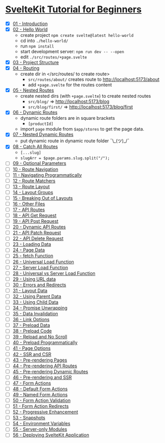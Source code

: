 # [SvelteKit Tutorial for Beginners](https://youtube.com/playlist?list=PLC3y8-rFHvwjifDNQYYWI6i06D7PjF0Ua)

- [x] [01 - Introduction](https://youtu.be/UOMLvxfrTCA)
- [x] [02 - Hello World](<https://youtu.be/Hyss()09pgYzVrhc>)
  - create project `npm create svelte@latest hello-world`
  - cd into `./hello-world/`
  - run `npm install`
  - start development server: `npm run dev -- --open`
  - edit `./src/routes/+page.svelte`
- [x] [03 - Project Structure](https://youtu.be/iqm7Sv9VykI)
- [x] [04 - Routing](https://youtu.be/IFZM2CGQ4cU)
  - create dir in </src/routes/ to create route>
    - `src/routes/about/` creates route to <http://localhost:5173/about>
    - add `+page.svelte` for the routes content
- [x] [05 - Nested Routes](https://youtu.be/1UiDq3RAD8c)
  - create nested dirs (with `+page.svelte`) to create nested routes
    - `src/blog/` => <http://localhost:5173/blog>
    - `src/blog/first/` => <http://localhost:5173/blog/first>
- [x] [06 - Dynamic Routes](https://youtu.be/2ZvSj5kktjA)
  - dynamic route folders are in square brackets
    - `[productId]`
  - import `page` module from `$app/stores` to get the page data.
- [x] [07 - Nested Dynamic Routes](https://youtu.be/Vo4ZML4JOUI)
  - put dynamic route in dynamic route folder ¯\\\_(ツ)\_/¯
- [x] [08 - Catch All Routes](https://youtu.be/hREagSs5UI0)
  - `[...slug]`
  - `slugArr = $page.params.slug.split("/");`
- [ ] [09 - Optional Parameters](https://youtu.be/cgsT_WCLWEo)
- [ ] [10 - Route Navigation](https://youtu.be/6GImQ9i6hRc)
- [ ] [11 - Navigating Programmatically](https://youtu.be/GjAViOJeaEo)
- [ ] [12 - Route Matchers](https://youtu.be/TNF2umSjulw)
- [ ] [13 - Route Layout](https://youtu.be/C_ZUTipbXkgV)
- [ ] [14 - Layout Groups](https://youtu.be/GMxnG82JHlE)
- [ ] [15 - Breaking Out of Layouts](https://youtu.be/QoT_OxlFHUw)
- [ ] [16 - Other Files](https://youtu.be/6CawFc-OvV4)
- [ ] [17 - API Routes](https://youtu.be/eW8uTGspyV8)
- [ ] [18 - API Get Request](https://youtu.be/U375cmoSIDU)
- [ ] [19 - API Post Request](https://youtu.be/3R4rSyMCiC0)
- [ ] [20 - Dynamic API Routes](https://youtu.be/Q5b_Gy90G4c)
- [ ] [21 - API Patch Request](https://youtu.be/S08Fvb0Iv1w)
- [ ] [22 - API Delete Request](https://youtu.be/SxcfP0V-LxM)
- [ ] [23 - Loading Data](https://youtu.be/qHqQpHC0xVY)
- [ ] [24 - Page Data](https://youtu.be/iBctrIOg-Jw)
- [ ] [25 - fetch Function](https://youtu.be/1w2d5HsqwS8)
- [ ] [26 - Universal Load Function](https://youtu.be/oQL3stj6_H0)
- [ ] [27 - Server Load Function](https://youtu.be/mmhUlbvkp-0)
- [ ] [28 - Universal vs Server Load Function](https://youtu.be/jQXeLhR6Qe8)
- [ ] [29 - Using URL data](https://youtu.be/qMJ8JEZ2A4c)
- [ ] [30 - Errors and Redirects](https://youtu.be/rf3hHNkoLRk)
- [ ] [31 - Layout Data](https://youtu.be/OBRbAXPpNIg)
- [ ] [32 - Using Parent Data](https://youtu.be/N3qa9nSS96s)
- [ ] [33 - Using Child Data](https://youtu.be/VICP7KihiNs)
- [ ] [34 - Promise Unwrapping](https://youtu.be/btg0_D9TMos)
- [ ] [35 - Data Invalidation](https://youtu.be/zydO6wkqXRU)
- [ ] [36 - Link Options](https://youtu.be/Jj2EzWzEUk4)
- [ ] [37 - Preload Data](https://youtu.be/W5Uo8-zaCeY)
- [ ] [38 - Preload Code](https://youtu.be/iatqe8JLbuA)
- [ ] [39 - Reload and No Scroll](https://youtu.be/xyFSbu3hM1g)
- [ ] [40 - Preload Programmatically](https://youtu.be/Wte7GTEryZM)
- [ ] [41 - Page Options](https://youtu.be/zv4zxqcpe0I)
- [ ] [42 - SSR and CSR](https://youtu.be/CwneYTVt_UY)
- [ ] [43 - Pre-rendering Pages](https://youtu.be/FEwUOn_MCL4)
- [ ] [44 - Pre-rendering API Routes](https://youtu.be/nm0arhFBz9Y)
- [ ] [45 - Pre-rendering Dynamic Routes](https://youtu.be/BCqlAbxFlHc)
- [ ] [46 - Pre-rendering and SSR](https://youtu.be/JkBTI_6cAMI)
- [ ] [47 - Form Actions](https://youtu.be/Ygazrvdm3ec)
- [ ] [48 - Default Form Actions](https://youtu.be/kN6n2wsQA9U)
- [ ] [49 - Named Form Actions](https://youtu.be/ZXWGRzg5IWE)
- [ ] [50 - Form Action Validation](https://youtu.be/NeUWRIbonrY)
- [ ] [51 - Form Action Redirects](https://youtu.be/QfwNNKq6-bw)
- [ ] [52 - Progressive Enhancement](https://youtu.be/sYOppTihzgA)
- [ ] [53 - Snapshots](https://youtu.be/knjWr4bTyA8)
- [ ] [54 - Environment Variables](https://youtu.be/rab8jW1iJOs)
- [ ] [55 - Server-only Modules](https://youtu.be/hb5LPU5DMlA)
- [ ] [56 - Deploying SvelteKit Application](https://youtu.be/dxFDUpPjfRc)
